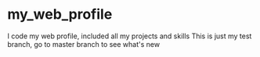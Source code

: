 # my_web_profile
I code my web profile, included all my projects and skills
This is just my test branch, go to master branch to see what's new
